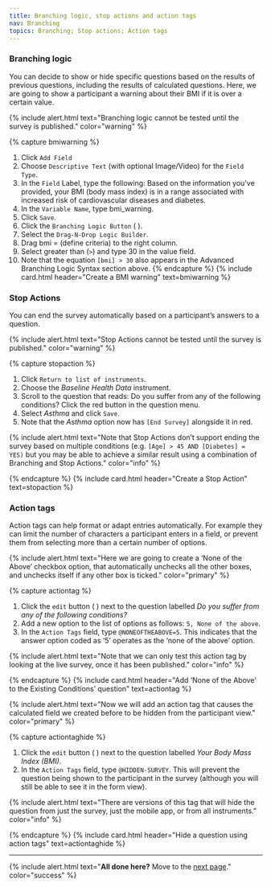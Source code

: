 ```yaml
---
title: Branching logic, stop actions and action tags
nav: Branching
topics: Branching; Stop actions; Action tags
---
```


### Branching logic

You can decide to show or hide specific questions based on the results of previous questions, including the results of calculated questions. Here, we are going to show a participant a warning about their BMI if it is over a certain value. 

{% include alert.html text="Branching logic cannot be tested until the survey is published." color="warning" %}
 
{% capture bmiwarning %}
1.	Click `Add Field`
2.	Choose `Descriptive Text` (with optional Image/Video) for the `Field Type`.
3.	In the `Field` Label, type the following:
    Based on the information you've provided, your BMI (body mass index) is in a range associated with increased risk of cardiovascular diseases and diabetes. 
4.	In the `Variable Name`, type bmi_warning.
5.	Click `Save`. 
6.	Click the `Branching Logic Button` ( ).
7.	Select the `Drag-N-Drop Logic Builder`. 
8.	Drag bmi = (define criteria) to the right column. 
9.	Select greater than (`>`) and type 30 in the value field. 
10.	Note that the equation `[bmi] > 30` also appears in the Advanced Branching Logic Syntax section above. 
{% endcapture %}
{% include card.html header="Create a BMI warning" text=bmiwarning %}


### Stop Actions

You can end the survey automatically based on a participant’s answers to a question.


{% include alert.html text="Stop Actions cannot be tested until the survey is published." color="warning" %}

{% capture stopaction %}
1.	Click `Return to list of instruments`.
2.	Choose the _Baseline Health Data_ instrument.
3.	Scroll to the question that reads: Do you suffer from any of the following conditions?
Click the red button in the question menu.
4.	Select _Asthma_ and click `Save`. 
5.	Note that the _Asthma_ option now has `[End Survey]` alongside it in red. 

{% include alert.html text="Note that Stop Actions don’t support ending the survey based on multiple conditions (e.g. `[Age] > 45 AND [Diabetes] = YES)` but you may be able to achieve a similar result using a combination of Branching and Stop Actions." color="info" %}

{% endcapture %}
{% include card.html header="Create a Stop Action" text=stopaction %}

### Action tags

Action tags can help format or adapt entries automatically. For example they can limit the number of characters a participant enters in a field, or prevent them from selecting more than a certain number of options. 

{% include alert.html text="Here we are going to create a ‘None of the Above’ checkbox option, that automatically unchecks all the other boxes, and unchecks itself if any other box is ticked." color="primary" %}

{% capture actiontag %}
1.	Click the `edit` button ( ) next to the question labelled _Do you suffer from any of the following conditions?_ 
2.	Add a new option to the list of options as follows: `5, None of the above`. 
3.	In the `Action Tags` field, type `@NONEOFTHEABOVE=5`. This indicates that the answer option coded as ‘5’ operates as the ‘none of the above’ option. 

{% include alert.html text="Note that we can only test this action tag by looking at the live survey, once it has been published." color="info" %}

{% endcapture %}
{% include card.html header="Add ‘None of the Above’ to the Existing Conditions’ question" text=actiontag %}

{% include alert.html text="Now we will add an action tag that causes the calculated field we created before to be hidden from the participant view." color="primary" %}

{% capture actiontaghide %}
1.	Click the `edit` button ( ) next to the question labelled _Your Body Mass Index (BMI)_.
2.	In the `Action Tags` field, type `@HIDDEN-SURVEY`. This will prevent the question being shown to the participant in the survey (although you will still be able to see it in the form view).

{% include alert.html text="There are versions of this tag that will hide the question from just the survey, just the mobile app, or from all instruments." color="info" %}

{% endcapture %}
{% include card.html header="Hide a question using action tags" text=actiontaghide %}
___

{% include alert.html text="**All done here?** Move to the [next page](5-dictionary.html)." color="success" %}